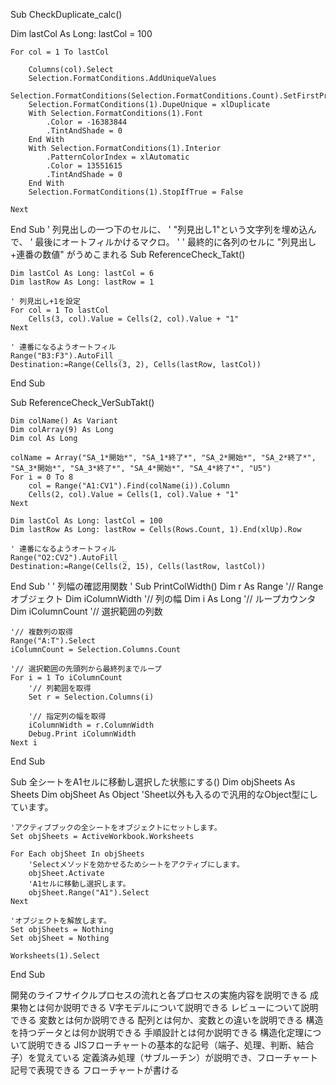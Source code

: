 
Sub CheckDuplicate_calc()

Dim lastCol As Long: lastCol = 100

    For col = 1 To lastCol

        Columns(col).Select
        Selection.FormatConditions.AddUniqueValues
        Selection.FormatConditions(Selection.FormatConditions.Count).SetFirstPriority
        Selection.FormatConditions(1).DupeUnique = xlDuplicate
        With Selection.FormatConditions(1).Font
            .Color = -16383844
            .TintAndShade = 0
        End With
        With Selection.FormatConditions(1).Interior
            .PatternColorIndex = xlAutomatic
            .Color = 13551615
            .TintAndShade = 0
        End With
        Selection.FormatConditions(1).StopIfTrue = False
        
    Next
    
End Sub
' 列見出しの一つ下のセルに、
' "列見出し1"という文字列を埋め込んで、
' 最後にオートフィルかけるマクロ。
'
' 最終的に各列のセルに "列見出し+連番の数値" がうめこまれる
Sub ReferenceCheck_Takt()
    
    Dim lastCol As Long: lastCol = 6
    Dim lastRow As Long: lastRow = 1
    
    ' 列見出し+1を設定
    For col = 1 To lastCol
        Cells(3, col).Value = Cells(2, col).Value + "1"
    Next
    
    ' 連番になるようオートフィル
    Range("B3:F3").AutoFill _
    Destination:=Range(Cells(3, 2), Cells(lastRow, lastCol))
    
End Sub



Sub ReferenceCheck_VerSubTakt()

    Dim colName() As Variant
    Dim colArray(9) As Long
    Dim col As Long

    colName = Array("SA_1*開始*", "SA_1*終了*", "SA_2*開始*", "SA_2*終了*", "SA_3*開始*", "SA_3*終了*", "SA_4*開始*", "SA_4*終了*", "U5")
    For i = 0 To 8
        col = Range("A1:CV1").Find(colName(i)).Column
        Cells(2, col).Value = Cells(1, col).Value + "1"
    Next
    
    Dim lastCol As Long: lastCol = 100
    Dim lastRow As Long: lastRow = Cells(Rows.Count, 1).End(xlUp).Row
    
    ' 連番になるようオートフィル
    Range("O2:CV2").AutoFill _
    Destination:=Range(Cells(2, 15), Cells(lastRow, lastCol))
      
End Sub
'
' 列幅の確認用関数
'
Sub PrintColWidth()
    Dim r As Range      '// Rangeオブジェクト
    Dim iColumnWidth    '// 列の幅
    Dim i As Long            '// ループカウンタ
    Dim iColumnCount    '// 選択範囲の列数
    
    '// 複数列の取得
    Range("A:T").Select
    iColumnCount = Selection.Columns.Count
    
    '// 選択範囲の先頭列から最終列までループ
    For i = 1 To iColumnCount
        '// 列範囲を取得
        Set r = Selection.Columns(i)
        
        '// 指定列の幅を取得
        iColumnWidth = r.ColumnWidth
        Debug.Print iColumnWidth
    Next i

End Sub

Sub 全シートをA1セルに移動し選択した状態にする()
    Dim objSheets As Sheets
    Dim objSheet As Object 'Sheet以外も入るので汎用的なObject型にしています。

    'アクティブブックの全シートをオブジェクトにセットします。
    Set objSheets = ActiveWorkbook.Worksheets

    For Each objSheet In objSheets
        'Selectメソッドを効かせるためシートをアクティブにします。
        objSheet.Activate
        'A1セルに移動し選択します。
        objSheet.Range("A1").Select
    Next
    
    'オブジェクトを解放します。
    Set objSheets = Nothing
    Set objSheet = Nothing
    
    Worksheets(1).Select
    
End Sub


開発のライフサイクルプロセスの流れと各プロセスの実施内容を説明できる
成果物とは何か説明できる
V字モデルについて説明できる
レビューについて説明できる
変数とは何か説明できる
配列とは何か、変数との違いを説明できる
構造を持つデータとは何か説明できる
手順設計とは何か説明できる
構造化定理について説明できる
JISフローチャートの基本的な記号（端子、処理、判断、結合子）を覚えている
定義済み処理（サブルーチン）が説明でき、フローチャート記号で表現できる
フローチャートが書ける


